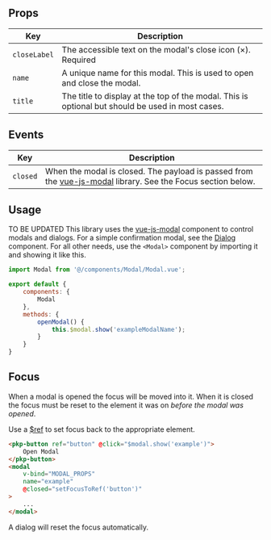 ## Props

| Key | Description |
| --- | --- |
| `closeLabel` | The accessible text on the modal's close icon (×). Required |
| `name` | A unique name for this modal. This is used to open and close the modal. |
| `title` | The title to display at the top of the modal. This is optional but should be used in most cases. |

## Events

| Key | Description |
| --- | --- |
| `closed` | When the modal is closed. The payload is passed from the [vue-js-modal](https://github.com/euvl/vue-js-modal) library. See the Focus section below. |

## Usage
TO BE UPDATED
This library uses the [vue-js-modal](https://github.com/euvl/vue-js-modal) component to control modals and dialogs. For a simple confirmation modal, see the [Dialog](#/mixins/dialog) component. For all other needs, use the `<Modal>` component by importing it and showing it like this.

```js
import Modal from '@/components/Modal/Modal.vue';

export default {
	components: {
		Modal
	},
	methods: {
		openModal() {
			this.$modal.show('exampleModalName');
		}
	}
}
```

## Focus

When a modal is opened the focus will be moved into it. When it is closed the focus must be reset to the element it was on _before the modal was opened_.

Use a [$ref](https://vuejs.org/v2/guide/components-edge-cases.html#Accessing-Child-Component-Instances-amp-Child-Elements) to set focus back to the appropriate element.

```html
<pkp-button ref="button" @click="$modal.show('example')">
	Open Modal
</pkp-button>
<modal
	v-bind="MODAL_PROPS"
	name="example"
	@closed="setFocusToRef('button')"
>
	...
</modal>
```

A dialog will reset the focus automatically.
